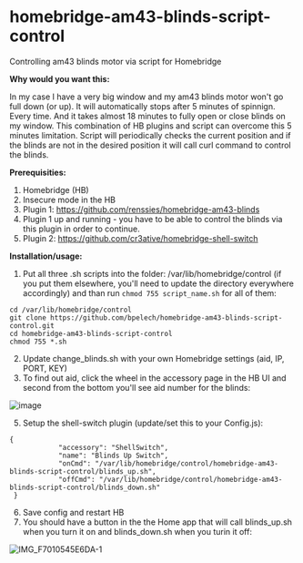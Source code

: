 # homebridge-am43-blinds-script-control
Controlling am43 blinds motor via script for Homebridge

**Why would you want this:**

In my case I have a very big window and my am43 blinds motor won't go full down (or up). It will automatically stops after 5 minutes of spinnign. Every time. And it takes almost 18 minutes to fully open or close blinds on my window.
This combination of HB plugins and script can overcome this 5 minutes limitation. Script will periodically checks the current position and if the blinds are not in the desired position it will call curl command to control the blinds.


**Prerequisities:**
1. Homebridge (HB)
2. Insecure mode in the HB
3. Plugin 1: https://github.com/renssies/homebridge-am43-blinds
4. Plugin 1 up and running - you have to be able to control the blinds via this plugin in order to continue.
5. Plugin 2: https://github.com/cr3ative/homebridge-shell-switch


**Installation/usage:**
1. Put all three .sh scripts into the folder: /var/lib/homebridge/control (if you put them elsewhere, you'll need to update the directory everywhere accordingly) and than run `chmod 755 script_name.sh` for all of them:
```
cd /var/lib/homebridge/control
git clone https://github.com/bpelech/homebridge-am43-blinds-script-control.git
cd homebridge-am43-blinds-script-control
chmod 755 *.sh
```
2. Update change_blinds.sh with your own Homebridge settings (aid, IP, PORT, KEY)
3. To find out aid, click the wheel in the accessory page in the HB UI and second from the bottom you'll see aid number for the blinds:

![image](https://user-images.githubusercontent.com/31206422/114417061-910d0b80-9bb1-11eb-9dad-95bc4f2ee043.png)

5. Setup the shell-switch plugin (update/set this to your Config.js):
```
{
            "accessory": "ShellSwitch",
            "name": "Blinds Up Switch",
            "onCmd": "/var/lib/homebridge/control/homebridge-am43-blinds-script-control/blinds_up.sh",
            "offCmd": "/var/lib/homebridge/control/homebridge-am43-blinds-script-control/blinds_down.sh"
 }
```

6. Save config and restart HB
7. You should have a button in the the Home app that will call blinds_up.sh when you turn it on and blinds_down.sh when you turin it off:

![IMG_F7010545E6DA-1](https://user-images.githubusercontent.com/31206422/114418583-f0b7e680-9bb2-11eb-98ff-b9ac6cccbd49.jpeg)
